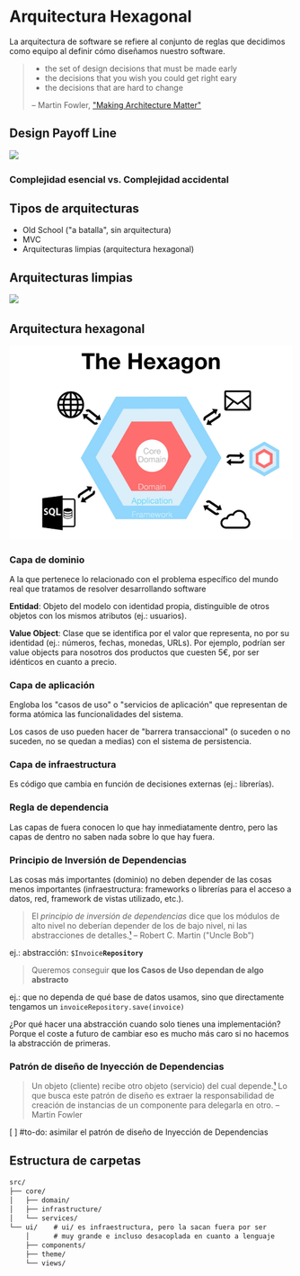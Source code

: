# Arquitectura Hexagonal
La arquitectura de software se refiere al conjunto de reglas que decidimos como equipo al definir cómo diseñamos nuestro software.

> - the set of design decisions that must be made early
> - the decisions that you wish you could get right eary
> - the decisions that are hard to change
>
> – Martin Fowler, ["Making Architecture Matter"](https://youtu.be/DngAZyWMGR0)

## Design Payoff Line
[![](https://martinfowler.com/bliki/images/designStaminaGraph.gif)](https://martinfowler.com/bliki/DesignStaminaHypothesis.html)

### Complejidad esencial vs. Complejidad accidental

## Tipos de arquitecturas
- Old School ("a batalla", sin arquitectura)
- MVC
- Arquitecturas limpias (arquitectura hexagonal)

## Arquitecturas limpias

[![](https://blog.cleancoder.com/uncle-bob/images/2012-08-13-the-clean-architecture/CleanArchitecture.jpg)](https://blog.cleancoder.com/uncle-bob/2012/08/13/the-clean-architecture.html)

## Arquitectura hexagonal
[![](_arquitectura_hexagonal.png)](https://fideloper.com/hexagonal-architecture)

### Capa de dominio
A la que pertenece lo relacionado con el problema específico del mundo real que tratamos de resolver desarrollando software

**Entidad**: Objeto del modelo con identidad propia, distinguible de otros objetos con los mismos atributos (ej.: usuarios).

**Value Object**: Clase que se identifica por el valor que representa, no por su identidad (ej.: números, fechas, monedas, URLs). Por ejemplo, podrían ser value objects para nosotros dos productos que cuesten 5€, por ser idénticos en cuanto a precio.

### Capa de aplicación
Engloba los "casos de uso" o "servicios de aplicación" que representan de forma atómica las funcionalidades del sistema.

Los casos de uso pueden hacer de "barrera transaccional" (o suceden o no suceden, no se quedan a medias) con el sistema de persistencia.

### Capa de infraestructura
Es código que cambia en función de decisiones externas (ej.: librerías).

### Regla de dependencia
Las capas de fuera conocen lo que hay inmediatamente dentro, pero las capas de dentro no saben nada sobre lo que hay fuera.

### Principio de Inversión de Dependencias
Las cosas más importantes (dominio) no deben depender de las cosas menos importantes (infraestructura: frameworks o librerías para el acceso a datos, red, framework de vistas utilizado, etc.).

> El _principio de inversión de dependencias_ dice que los módulos de alto nivel no deberían depender de los de bajo nivel, ni las abstracciones de detalles.[¹](https://books.google.es/books?id=0HYhAQAAIAAJ&redir_esc=y&hl=es)
> – Robert C. Martin ("Uncle Bob")

ej.: abstracción: `$Invoice`**`Repository`**
> Queremos conseguir **que los Casos de Uso dependan de algo abstracto**

ej.: que no dependa de qué base de datos usamos, sino que directamente tengamos un `invoiceRepository.save(invoice)`

¿Por qué hacer una abstracción cuando solo tienes una implementación?
Porque el coste a futuro de cambiar eso es mucho más caro si no hacemos la abstracción de primeras.

### Patrón de diseño de Inyección de Dependencias
> Un objeto (cliente) recibe otro objeto (servicio) del cual depende.[¹](https://books.google.es/books?id=0HYhAQAAIAAJ&redir_esc=y&hl=es)
> Lo que busca este patrón de diseño es extraer la responsabilidad de creación de instancias de un componente para delegarla en otro.
> – Martin Fowler

[ ] #to-do: asimilar el patrón de diseño de Inyección de Dependencias

## Estructura de carpetas
```
src/
├── core/
│   ├── domain/
│   ├── infrastructure/
│   └── services/
└── ui/    # ui/ es infraestructura, pero la sacan fuera por ser
	│      # muy grande e incluso desacoplada en cuanto a lenguaje
    ├── components/
    ├── theme/
    └── views/
```
